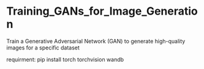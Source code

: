 # Training_GANs_for_Image_Generation
Train a Generative Adversarial Network (GAN) to generate high-quality images for a specific dataset

requirment:
pip install torch torchvision wandb
